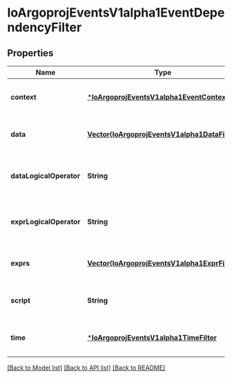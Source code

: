 # IoArgoprojEventsV1alpha1EventDependencyFilter


## Properties
Name | Type | Description | Notes
------------ | ------------- | ------------- | -------------
**context** | [***IoArgoprojEventsV1alpha1EventContext**](IoArgoprojEventsV1alpha1EventContext.md) |  | [optional] [default to nothing]
**data** | [**Vector{IoArgoprojEventsV1alpha1DataFilter}**](IoArgoprojEventsV1alpha1DataFilter.md) |  | [optional] [default to nothing]
**dataLogicalOperator** | **String** | DataLogicalOperator defines how multiple Data filters (if defined) are evaluated together. Available values: and (&amp;&amp;), or (||) Is optional and if left blank treated as and (&amp;&amp;). | [optional] [default to nothing]
**exprLogicalOperator** | **String** | ExprLogicalOperator defines how multiple Exprs filters (if defined) are evaluated together. Available values: and (&amp;&amp;), or (||) Is optional and if left blank treated as and (&amp;&amp;). | [optional] [default to nothing]
**exprs** | [**Vector{IoArgoprojEventsV1alpha1ExprFilter}**](IoArgoprojEventsV1alpha1ExprFilter.md) | Exprs contains the list of expressions evaluated against the event payload. | [optional] [default to nothing]
**script** | **String** | Script refers to a Lua script evaluated to determine the validity of an io.argoproj.workflow.v1alpha1. | [optional] [default to nothing]
**time** | [***IoArgoprojEventsV1alpha1TimeFilter**](IoArgoprojEventsV1alpha1TimeFilter.md) |  | [optional] [default to nothing]


[[Back to Model list]](../README.md#models) [[Back to API list]](../README.md#api-endpoints) [[Back to README]](../README.md)


